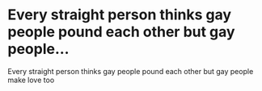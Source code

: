 # Every straight person thinks gay people pound each other but gay people…

Every straight person thinks gay people pound each other but gay people make love too
